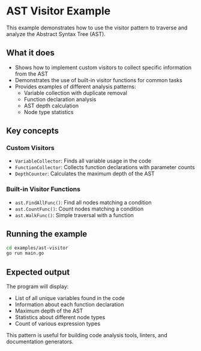 # AST Visitor Example

This example demonstrates how to use the visitor pattern to traverse and analyze the Abstract Syntax Tree (AST).

## What it does

- Shows how to implement custom visitors to collect specific information from the AST
- Demonstrates the use of built-in visitor functions for common tasks
- Provides examples of different analysis patterns:
  - Variable collection with duplicate removal
  - Function declaration analysis
  - AST depth calculation
  - Node type statistics

## Key concepts

### Custom Visitors
- `VariableCollector`: Finds all variable usage in the code
- `FunctionCollector`: Collects function declarations with parameter counts  
- `DepthCounter`: Calculates the maximum depth of the AST

### Built-in Visitor Functions
- `ast.FindAllFunc()`: Find all nodes matching a condition
- `ast.CountFunc()`: Count nodes matching a condition
- `ast.WalkFunc()`: Simple traversal with a function

## Running the example

```bash
cd examples/ast-visitor
go run main.go
```

## Expected output

The program will display:
- List of all unique variables found in the code
- Information about each function declaration
- Maximum depth of the AST
- Statistics about different node types
- Count of various expression types

This pattern is useful for building code analysis tools, linters, and documentation generators.